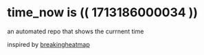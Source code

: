 # time_now is (( 1713186000034 ))

an automated repo that shows the currnent time

inspired by [breakingheatmap](https://github.com/breakingheatmap/breakingheatmap)
